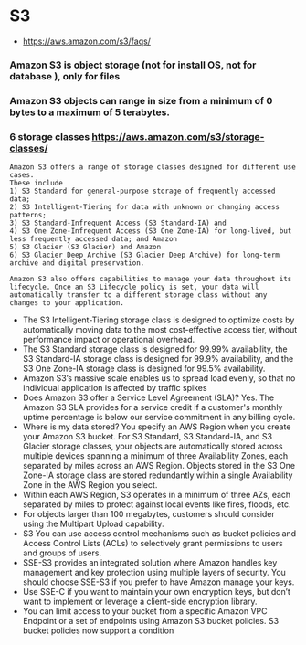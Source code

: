 
# S3 
- https://aws.amazon.com/s3/faqs/

### Amazon S3 is object storage (not for install OS, not for database ), only for files
### Amazon S3 objects can range in size from a minimum of 0 bytes to a maximum of 5 terabytes.
### 6 storage classes https://aws.amazon.com/s3/storage-classes/
```
Amazon S3 offers a range of storage classes designed for different use cases. 
These include 
1) S3 Standard for general-purpose storage of frequently accessed data; 
2) S3 Intelligent-Tiering for data with unknown or changing access patterns; 
3) S3 Standard-Infrequent Access (S3 Standard-IA) and 
4) S3 One Zone-Infrequent Access (S3 One Zone-IA) for long-lived, but less frequently accessed data; and Amazon 
5) S3 Glacier (S3 Glacier) and Amazon 
6) S3 Glacier Deep Archive (S3 Glacier Deep Archive) for long-term archive and digital preservation. 

Amazon S3 also offers capabilities to manage your data throughout its lifecycle. Once an S3 Lifecycle policy is set, your data will automatically transfer to a different storage class without any changes to your application.  
```
- The S3 Intelligent-Tiering storage class is designed to optimize costs by automatically moving data to the most cost-effective access tier, without performance impact or operational overhead. 
- The S3 Standard storage class is designed for 99.99% availability, the S3 Standard-IA storage class is designed for 99.9% availability, and the S3 One Zone-IA storage class is designed for 99.5% availability.
- Amazon S3’s massive scale enables us to spread load evenly, so that no individual application is affected by traffic spikes
- Does Amazon S3 offer a Service Level Agreement (SLA)? Yes. The Amazon S3 SLA provides for a service credit if a customer's monthly uptime percentage is below our service commitment in any billing cycle.
- Where is my data stored? You specify an AWS Region when you create your Amazon S3 bucket. For S3 Standard, S3 Standard-IA, and S3 Glacier storage classes, your objects are automatically stored across multiple devices spanning a minimum of three Availability Zones, each separated by miles across an AWS Region. Objects stored in the S3 One Zone-IA storage class are stored redundantly within a single Availability Zone in the AWS Region you select.
- Within each AWS Region, S3 operates in a minimum of three AZs, each separated by miles to protect against local events like fires, floods, etc.
- For objects larger than 100 megabytes, customers should consider using the Multipart Upload capability.
- S3 You can use access control mechanisms such as bucket policies and Access Control Lists (ACLs) to selectively grant permissions to users and groups of users.
- SSE-S3 provides an integrated solution where Amazon handles key management and key protection using multiple layers of security. You should choose SSE-S3 if you prefer to have Amazon manage your keys.
- Use SSE-C if you want to maintain your own encryption keys, but don’t want to implement or leverage a client-side encryption library.
- You can limit access to your bucket from a specific Amazon VPC Endpoint or a set of endpoints using Amazon S3 bucket policies. S3 bucket policies now support a condition
